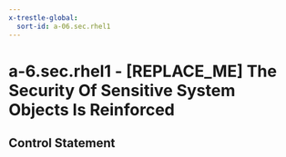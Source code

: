 ```yaml
---
x-trestle-global:
  sort-id: a-06.sec.rhel1
---
```


# a-6.sec.rhel1 - \[REPLACE_ME\] The Security Of Sensitive System Objects Is Reinforced

## Control Statement
